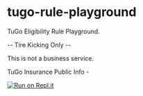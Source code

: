 # tugo-rule-playground

TuGo Eligibility Rule Playground. 

-- Tire Kicking Only --

This is not a business service.

TuGo Insurance Public Info - [](https://www.westjet.com/en-ca/book-trip/vacation/covid-insurance)

[![Run on Repl.it](https://repl.it/badge/github/momiller121/tugo-rule-playground)](https://repl.it/github/momiller121/tugo-rule-playground)